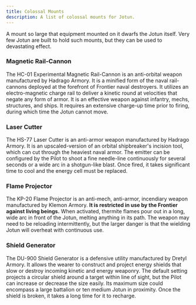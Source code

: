 ```yaml
---
title: Colossal Mounts
description: A list of colossal mounts for Jotun.
---
```


A mount so large that equipment mounted on it dwarfs the Jotun itself. Very few Jotun are built to hold such mounts, but they can be used to devastating effect.

### Magnetic Rail-Cannon

The HC-01 Experimental Magnetic Rail-Cannon is an anti-orbital weapon manufactured by Hadrago Armory. It is a minified form of the naval rail-cannons deployed at the forefront of Frontier naval destroyers. It utilizes an electro-magnetic charge rail to deliver a kinetic round at velocities that negate any form of armor. It is an effective weapon against infantry, mechs, structures, and ships. It requires an extensive charge-up time prior to firing, during which time the Jotun cannot move.

### Laser Cutter

The HS-77 Laser Cutter is an anti-armor weapon manufactured by Hadrago Armory. It is an upscaled-version of an orbital shipbreaker's incision tool, which can cut through the heaviest naval armor. The emitter can be configured by the Pilot to shoot a fine needle-line continuously for several seconds or a wide arc in a shotgun-like blast. Once fired, it takes significant time to cool and the energy cell must be replaced.

### Flame Projector

The KP-20 Flame Projector is an anti-mech, anti-armor, incendiary weapon manufactured by Klemon Armory. **It is restricted in use by the Frontier against living beings.** When activated, thermite flames pour out in a long, wide arc in front of the Jotun, melting anything in its path. The weapon may need to be reloading intermittently, but the larger danger is that the wielding Jotun will overheat with continuous use.

### Shield Generator

The DU-900 Shield Generator is a defensive utility manufactured by Dretyl Armory. It allows the wearer to construct and project energy shields that slow or destroy incoming kinetic and energy weaponry. The default setting projects a circular shield around a target within line of sight, but the Pilot can increase or decrease the size easily. Its maximum size could encompass a large battalion or ten medium Jotun in proximity. Once the shield is broken, it takes a long time for it to recharge.
